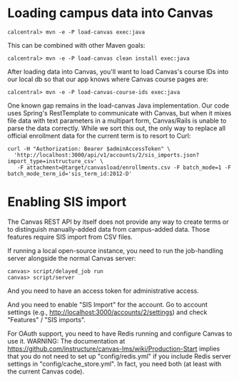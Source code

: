 # Loading campus data into Canvas

```
calcentral> mvn -e -P load-canvas exec:java
```

This can be combined with other Maven goals:
```
calcentral> mvn -e -P load-canvas clean install exec:java
```

After loading data into Canvas, you'll want to load Canvas's course IDs into our local db so that our app knows
where Canvas course pages are:

```
calcentral> mvn -e -P load-canvas-course-ids exec:java
```

One known gap remains in the load-canvas Java implementation. Our code uses Spring's RestTemplate to communicate with Canvas, but when it mixes file data with text parameters in a multipart form, Canvas/Rails is unable to parse the data correctly. While we sort this out, the only way to replace all official enrollment data for the current term is to resort to Curl:

```
curl -H "Authorization: Bearer $adminAccessToken" \
  'http://localhost:3000/api/v1/accounts/2/sis_imports.json?import_type=instructure_csv' \
   -F attachment=@target/canvasload/enrollments.csv -F batch_mode=1 -F batch_mode_term_id='sis_term_id:2012-D'
```

# Enabling SIS import

The Canvas REST API by itself does not provide any way to create terms or to distinguish manually-added data from campus-added data.
Those features require SIS import from CSV files.

If running a local open-source instance, you need to run the job-handling server alongside the normal Canvas server:
```
canvas> script/delayed_job run
canvas> script/server
```

And you need to have an access token for administrative access.

And you need to enable "SIS Import" for the account. Go to account settings (e.g., <http://localhost:3000/accounts/2/settings>) and check "Features" / "SIS imports".

For OAuth support, you need to have Redis running and configure Canvas to use it. WARNING: The documentation at <https://github.com/instructure/canvas-lms/wiki/Production-Start> implies that you do not need to set up "config/redis.yml" if you include Redis server settings in "config/cache_store.yml". In fact, you need both (at least with the current Canvas code).
